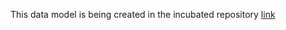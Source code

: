 This data model is being created in the incubated repository [link](https://github.com/smart-data-models/incubated/tree/master/RawWaterManagement/ForecastModel)